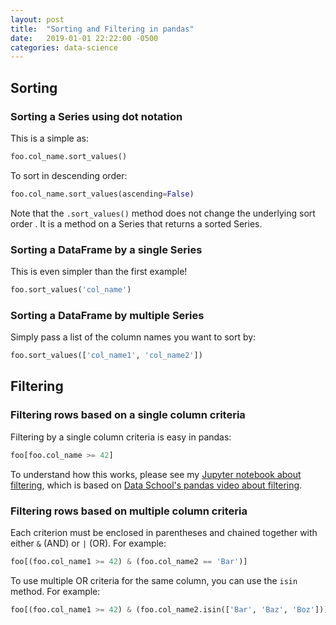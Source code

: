```yaml
---
layout: post
title:  "Sorting and Filtering in pandas"
date:   2019-01-01 22:22:00 -0500
categories: data-science
---
```

## Sorting

### Sorting a Series using dot notation
This is a simple as:
```python
foo.col_name.sort_values()
```

To sort in descending order:
```python
foo.col_name.sort_values(ascending=False)
```

Note that the `.sort_values()` method does not change the underlying sort order
. It is a method on a Series that returns a sorted Series.

### Sorting a DataFrame by a single Series
This is even simpler than the first example!

```python
foo.sort_values('col_name')
```

### Sorting a DataFrame by multiple Series
Simply pass a list of the column names you want to sort by:

```python
foo.sort_values(['col_name1', 'col_name2'])
```

## Filtering

### Filtering rows based on a single column criteria

Filtering by a single column criteria is easy in pandas:

```python
foo[foo.col_name >= 42]
```

To understand how this works, please see my 
[Jupyter notebook about filtering](https://github.com/sethschori/jupyter/blob/master/08_filtering_rows_by_column_value.ipynb), 
which is based on 
[Data School's pandas video about filtering](https://www.youtube.com/watch?v=2AFGPdNn4FM&list=PL5-da3qGB5ICCsgW1MxlZ0Hq8LL5U3u9y&index=8).

### Filtering rows based on multiple column criteria

Each criterion must be enclosed in parentheses and chained together with 
either `&` (AND) or `|` (OR). For example:

```python
foo[(foo.col_name1 >= 42) & (foo.col_name2 == 'Bar')]
```

To use multiple OR criteria for the same column, you can use the `isin` 
method. For example:

```python
foo[(foo.col_name1 >= 42) & (foo.col_name2.isin(['Bar', 'Baz', 'Boz']))]
```
